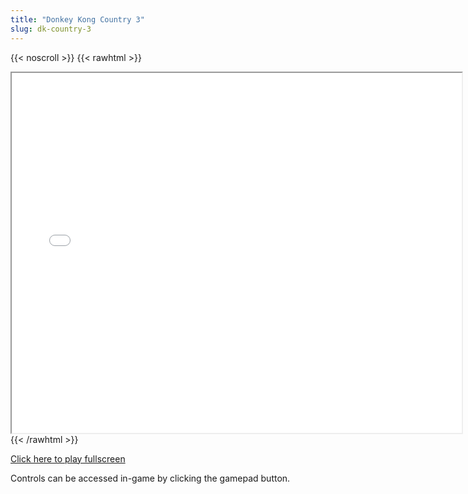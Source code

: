 ```yaml
---
title: "Donkey Kong Country 3"
slug: dk-country-3
---
```


{{< noscroll >}}
{{< rawhtml >}}
<iframe width="720" height="576" name="iframe" src="/cjs-garchive/dk-country-3/index.html"></iframe>
{{< /rawhtml >}}

[Click here to play fullscreen](/cjs-garchive/dk-country-3)

Controls can be accessed in-game by clicking the gamepad button.
